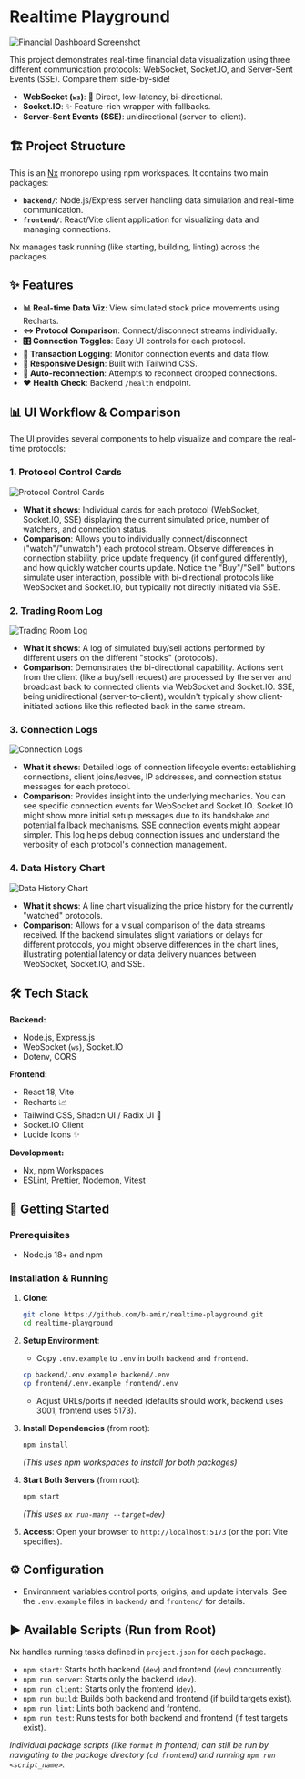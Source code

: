 # Realtime Playground

![Financial Dashboard Screenshot](https://raw.githubusercontent.com/b-amir/realtime-playground/main/frontend/public/Screenshot-1.png)

This project demonstrates real-time financial data visualization using three different communication protocols: WebSocket, Socket.IO, and Server-Sent Events (SSE). Compare them side-by-side!

- **WebSocket (`ws`)**: 🚀 Direct, low-latency, bi-directional.
- **Socket.IO**: ✨ Feature-rich wrapper with fallbacks.
- **Server-Sent Events (SSE)**: unidirectional (server-to-client).

## 🏗️ Project Structure

This is an [Nx](https://nx.dev) monorepo using npm workspaces. It contains two main packages:

- **`backend/`**: Node.js/Express server handling data simulation and real-time communication.
- **`frontend/`**: React/Vite client application for visualizing data and managing connections.

Nx manages task running (like starting, building, linting) across the packages.

## ✨ Features

- **📊 Real-time Data Viz**: View simulated stock price movements using Recharts.
- **↔️ Protocol Comparison**: Connect/disconnect streams individually.
- **🎛️ Connection Toggles**: Easy UI controls for each protocol.
- **📝 Transaction Logging**: Monitor connection events and data flow.
- **📱 Responsive Design**: Built with Tailwind CSS.
- **🔌 Auto-reconnection**: Attempts to reconnect dropped connections.
- **❤️ Health Check**: Backend `/health` endpoint.

## 📊 UI Workflow & Comparison

The UI provides several components to help visualize and compare the real-time protocols:

### 1. Protocol Control Cards

![Protocol Control Cards](https://raw.githubusercontent.com/b-amir/realtime-playground/main/frontend/public/Screenshot-2.png)

- **What it shows**: Individual cards for each protocol (WebSocket, Socket.IO, SSE) displaying the current simulated price, number of watchers, and connection status.
- **Comparison**: Allows you to individually connect/disconnect ("watch"/"unwatch") each protocol stream. Observe differences in connection stability, price update frequency (if configured differently), and how quickly watcher counts update. Notice the "Buy"/"Sell" buttons simulate user interaction, possible with bi-directional protocols like WebSocket and Socket.IO, but typically not directly initiated via SSE.

### 2. Trading Room Log

![Trading Room Log](https://raw.githubusercontent.com/b-amir/realtime-playground/main/frontend/public/Screenshot-3.png)

- **What it shows**: A log of simulated buy/sell actions performed by different users on the different "stocks" (protocols).
- **Comparison**: Demonstrates the bi-directional capability. Actions sent from the client (like a buy/sell request) are processed by the server and broadcast back to connected clients via WebSocket and Socket.IO. SSE, being unidirectional (server-to-client), wouldn't typically show client-initiated actions like this reflected back in the same stream.

### 3. Connection Logs

![Connection Logs](https://raw.githubusercontent.com/b-amir/realtime-playground/main/frontend/public/Screenshot-4.png)

- **What it shows**: Detailed logs of connection lifecycle events: establishing connections, client joins/leaves, IP addresses, and connection status messages for each protocol.
- **Comparison**: Provides insight into the underlying mechanics. You can see specific connection events for WebSocket and Socket.IO. Socket.IO might show more initial setup messages due to its handshake and potential fallback mechanisms. SSE connection events might appear simpler. This log helps debug connection issues and understand the verbosity of each protocol's connection management.

### 4. Data History Chart

![Data History Chart](https://raw.githubusercontent.com/b-amir/realtime-playground/main/frontend/public/Screenshot-5.png)

- **What it shows**: A line chart visualizing the price history for the currently "watched" protocols.
- **Comparison**: Allows for a visual comparison of the data streams received. If the backend simulates slight variations or delays for different protocols, you might observe differences in the chart lines, illustrating potential latency or data delivery nuances between WebSocket, Socket.IO, and SSE.

## 🛠️ Tech Stack

**Backend:**

- Node.js, Express.js
- WebSocket (`ws`), Socket.IO
- Dotenv, CORS

**Frontend:**

- React 18, Vite
- Recharts 📈
- Tailwind CSS, Shadcn UI / Radix UI 🎨
- Socket.IO Client
- Lucide Icons ✨

**Development:**

- Nx, npm Workspaces
- ESLint, Prettier, Nodemon, Vitest

## 🚀 Getting Started

### Prerequisites

- Node.js 18+ and npm

### Installation & Running

1.  **Clone**:
    ```bash
    git clone https://github.com/b-amir/realtime-playground.git
    cd realtime-playground
    ```
2.  **Setup Environment**:

    - Copy `.env.example` to `.env` in both `backend` and `frontend`.

    ```bash
    cp backend/.env.example backend/.env
    cp frontend/.env.example frontend/.env
    ```

    - Adjust URLs/ports if needed (defaults should work, backend uses 3001, frontend uses 5173).

3.  **Install Dependencies** (from root):

    ```bash
    npm install
    ```

    _(This uses npm workspaces to install for both packages)_

4.  **Start Both Servers** (from root):

    ```bash
    npm start
    ```

    _(This uses `nx run-many --target=dev`)_

5.  **Access**: Open your browser to `http://localhost:5173` (or the port Vite specifies).

## ⚙️ Configuration

- Environment variables control ports, origins, and update intervals. See the `.env.example` files in `backend/` and `frontend/` for details.

## ▶️ Available Scripts (Run from Root)

Nx handles running tasks defined in `project.json` for each package.

- `npm start`: Starts both backend (`dev`) and frontend (`dev`) concurrently.
- `npm run server`: Starts only the backend (`dev`).
- `npm run client`: Starts only the frontend (`dev`).
- `npm run build`: Builds both backend and frontend (if build targets exist).
- `npm run lint`: Lints both backend and frontend.
- `npm run test`: Runs tests for both backend and frontend (if test targets exist).

_Individual package scripts (like `format` in frontend) can still be run by navigating to the package directory (`cd frontend`) and running `npm run <script_name>`._
